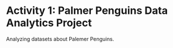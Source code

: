 <h1>Activity 1: Palmer Penguins Data Analytics Project</h1>

Analyzing datasets about Palemer Penguins.
